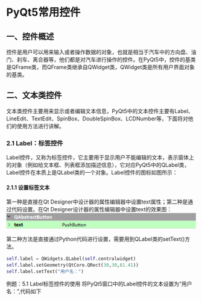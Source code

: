 # PyQt5常用控件

## 一、控件概述

控件是用户可以用来输入或者操作数据的对象，也就是相当于汽车中的方向盘、油门、刹车、离合器等，他们都是对汽车进行操作的控件。在PyQt5中，控件的基类是QFrame类，而QFrame类继承自QWidget类，QWidget类是所有用户界面对象的基类。

## 二、文本类控件

文本类控件主要用来显示或者编辑文本信息，PyQt5中的文本控件主要有Label、LineEdit、TextEdit、SpinBox、DoubleSpinBox、LCDNumber等，下面将对他们的使用方法进行讲解。

### 2.1 Label：标签控件
Label控件，又称为标签控件，它主要用于显示用户不能编辑的文本，表示窗体上的对象（例如给文本框、列表框添加描述信息），它对应PyQt5中的QLabel类，Label控件在本质上是QLabel类的一个对象。Label控件的图标如图所示：

#### 2.1.1 设置标签文本
第一种是直接在Qt Designer中设计器的属性编辑器中设置text属性；第二种是通过代码设置。在Qt Designer设计器的属性编辑器中设置text的效果图：
![图 1](../../images/4c8aa34960d52d9bfa8ed98afa3e49a9973610c718f8f516191037889071dc15.png)  


第二种方法是直接通过Python代码进行设置，需要用到QLabel类的setText()方法。

```python
self.label = QWidgets.QLabel(self.centralwidget)
self.label.setGeometry(QtCore.QRect(30,30,81.41))
self.label.setText("用户名：")

```

例题：5.1 Label标签控件的使用
将PyQt5窗口中的Label控件的文本设置为“用户名：”,代码如下

